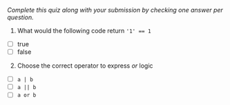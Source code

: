 *Complete this quiz along with your submission by checking one answer per question.*

1. What would the following code return `'1' == 1`

- [ ] true
- [ ] false

2. Choose the correct operator to express _or_ logic

- [ ] `a | b`
- [ ] `a || b`
- [ ] `a or b`
